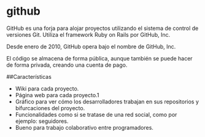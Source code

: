 github
===========

GitHub es una forja para alojar proyectos utilizando el sistema de control de versiones Git. Utiliza el framework Ruby on Rails por GitHub, Inc. 

Desde enero de 2010, GitHub opera bajo el nombre de GitHub, Inc.

El código se almacena de forma pública, aunque también se puede hacer de forma privada, creando una cuenta de pago.


##Características
*	Wiki para cada proyecto.
*	Página web para cada proyecto.1
*	Gráfico para ver cómo los desarrolladores trabajan en sus repositorios y bifurcaciones del proyecto.
*	Funcionalidades como si se tratase de una red social, como por ejemplo: seguidores.
*	Bueno para trabajo colaborativo entre programadores.